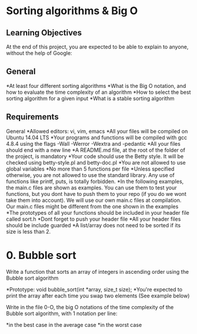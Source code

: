 # Sorting algorithms & Big O

## Learning Objectives
At the end of this project, you are expected to be able to explain to anyone, without the help of Google:

## General
*At least four different sorting algorithms
*What is the Big O notation, and how to evaluate the time complexity of an algorithm
*How to select the best sorting algorithm for a given input
*What is a stable sorting algorithm

## Requirements
General
*Allowed editors: vi, vim, emacs
*All your files will be compiled on Ubuntu 14.04 LTS
*Your programs and functions will be compiled with gcc 4.8.4 using the flags -Wall -Werror -Wextra and -pedantic
*All your files should end with a new line
*A README.md file, at the root of the folder of the project, is mandatory
*Your code should use the Betty style. It will be checked using betty-style.pl and betty-doc.pl
*You are not allowed to use global variables
*No more than 5 functions per file
*Unless specified otherwise, you are not allowed to use the standard library. Any use of functions like printf, puts,  is totally forbidden.
*In the following examples, the main.c files are shown as examples. You can use them to test your functions, but you dont have to push them to your repo (if you do we wont take them into account). We will use our own main.c files at compilation. Our main.c files might be different from the one shown in the examples
*The prototypes of all your functions should be included in your header file called sort.h
*Dont forget to push your header file
*All your header files should be include guarded
*A list/array does not need to be sorted if its size is less than 2.

# 0. Bubble sort
Write a function that sorts an array of integers in ascending order using the Bubble sort algorithm

*Prototype: void bubble_sort(int *array, size_t size);
*You're expected to print the array after each time you swap two elements (See example below)

Write in the file 0-O, the big O notations of the time complexity of the Bubble sort algorithm, with 1 notation per line:

*in the best case
in the average case
*in the worst case

